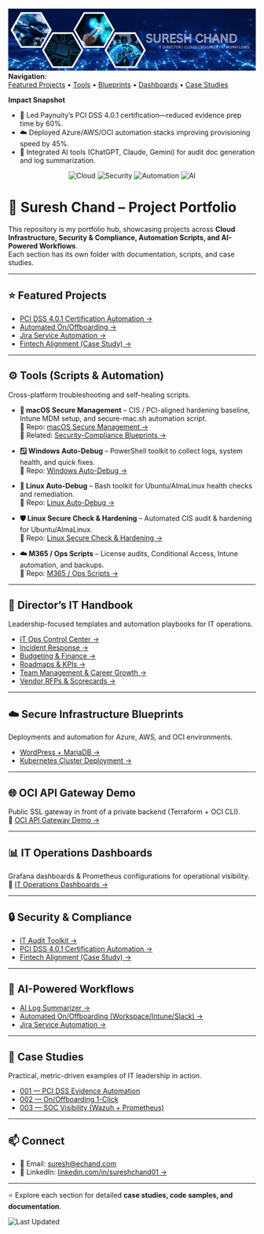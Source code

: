 ![Suresh Chand Banner](./assets/banner.png)
**Navigation:**  
[Featured Projects](#-featured-projects) • [Tools](#-tools--automation) • [Blueprints](https://github.com/suresh-1001/secure-infra-blueprints) • [Dashboards](https://github.com/suresh-1001/it-ops-dashboards) • [Case Studies](https://github.com/suresh-1001/case-studies)

**Impact Snapshot**
- 💠 Led Paynuity’s PCI DSS 4.0.1 certification—reduced evidence prep time by 60%.
- ☁️ Deployed Azure/AWS/OCI automation stacks improving provisioning speed by 45%.
- 🧠 Integrated AI tools (ChatGPT, Claude, Gemini) for audit doc generation and log summarization.

<p align="center">
  <img src="https://img.shields.io/badge/Cloud-Azure%20%7C%20AWS%20%7C%20OCI-blue" alt="Cloud" />
  <img src="https://img.shields.io/badge/Security-PCI%20DSS%204.0.1%20%7C%20CIS-green" alt="Security" />
  <img src="https://img.shields.io/badge/Automation-Scripts%20%26%20Workflows-orange" alt="Automation" />
  <img src="https://img.shields.io/badge/AI-ChatGPT%20%7C%20Claude%20%7C%20Gemini-purple" alt="AI" />
</p>

# 🚀 Suresh Chand – Project Portfolio

This repository is my portfolio hub, showcasing projects across **Cloud Infrastructure, Security & Compliance, Automation Scripts, and AI-Powered Workflows**.  
Each section has its own folder with documentation, scripts, and case studies.

---

## ⭐ Featured Projects
- [PCI DSS 4.0.1 Certification Automation →](https://github.com/suresh-1001/pci-dss-certification-automation)
- [Automated On/Offboarding →](https://github.com/suresh-1001/hr-onboarding-automation)
- [Jira Service Automation →](https://github.com/suresh-1001/jira-service-automation)
- [Fintech Alignment (Case Study) →](https://github.com/suresh-1001/fintech-alignment-project)

---

## ⚙️ Tools (Scripts & Automation)
Cross-platform troubleshooting and self-healing scripts.

- ** macOS Secure Management** – CIS / PCI-aligned hardening baseline, Intune MDM setup, and secure-mac.sh automation script.  
  🔗 Repo: [macOS Secure Management →](https://github.com/suresh-1001/suresh-1001/tree/main/Tools/macos-secure-management)  
  🔗 Related: [Security-Compliance Blueprints →](https://github.com/suresh-1001/secure-infra-blueprints)

- **🪟 Windows Auto-Debug** – PowerShell toolkit to collect logs, system health, and quick fixes.  
  🔗 Repo: [Windows Auto-Debug →](https://github.com/suresh-1001/tools-monorepo/tree/main/windows-auto-debug)

- **🐧 Linux Auto-Debug** – Bash toolkit for Ubuntu/AlmaLinux health checks and remediation.  
  🔗 Repo: [Linux Auto-Debug →](https://github.com/suresh-1001/tools-monorepo/tree/main/linux-auto-debug)

- **🛡️ Linux Secure Check & Hardening** – Automated CIS audit & hardening for Ubuntu/AlmaLinux.  
  🔗 Repo: [Linux Secure Check & Hardening →](https://github.com/suresh-1001/tools-monorepo/tree/main/linux-secure-check)

- **☁️ M365 / Ops Scripts** – License audits, Conditional Access, Intune automation, and backups.  
  🔗 Repo: [M365 / Ops Scripts →](https://github.com/suresh-1001/tools-monorepo/tree/main/m365-scripts)

---

## 📂 Director’s IT Handbook
Leadership-focused templates and automation playbooks for IT operations.

- [IT Ops Control Center →](https://github.com/suresh-1001/it-ops-control-center)
- [Incident Response →](https://github.com/suresh-1001/it-director-handbook/tree/main/Incident-Response)
- [Budgeting & Finance →](https://github.com/suresh-1001/it-director-handbook/tree/main/Budgeting)
- [Roadmaps & KPIs →](https://github.com/suresh-1001/it-director-handbook/tree/main/Roadmaps)
- [Team Management & Career Growth →](https://github.com/suresh-1001/it-director-handbook/tree/main/Team-Management)
- [Vendor RFPs & Scorecards →](https://github.com/suresh-1001/it-director-handbook/tree/main/RFPs)

---

## ☁️ Secure Infrastructure Blueprints
Deployments and automation for Azure, AWS, and OCI environments.

- [WordPress + MariaDB →](https://github.com/suresh-1001/secure-infra-blueprints/tree/main/Examples/WordPress-Docker)
- [Kubernetes Cluster Deployment →](https://github.com/suresh-1001/secure-infra-blueprints/tree/main/Kubernetes-Cluster)

---

## 🌐 OCI API Gateway Demo
Public SSL gateway in front of a private backend (Terraform + OCI CLI).  
🔗 [OCI API Gateway Demo →](https://github.com/suresh-1001/secure-infra-blueprints/tree/main/OCI-API-Gateway)

---

## 📊 IT Operations Dashboards
Grafana dashboards & Prometheus configurations for operational visibility.  
🔗 [IT Operations Dashboards →](https://github.com/suresh-1001/it-ops-dashboards)

---

## 🔒 Security & Compliance
- [IT Audit Toolkit →](https://github.com/suresh-1001/it-audit-toolkit)
- [PCI DSS 4.0.1 Certification Automation →](https://github.com/suresh-1001/pci-dss-certification-automation)
- [Fintech Alignment (Case Study) →](https://github.com/suresh-1001/fintech-alignment-project)

---

## 🧠 AI-Powered Workflows
- [AI Log Summarizer →](https://github.com/suresh-1001/suresh-1001/tree/main/AI-Automation/ai-log-summarizer)
- [Automated On/Offboarding (Workspace/Intune/Slack) →](https://github.com/suresh-1001/hr-onboarding-automation)
- [Jira Service Automation →](https://github.com/suresh-1001/jira-service-automation)

---
## 📂 Case Studies
Practical, metric-driven examples of IT leadership in action.

- [001 — PCI DSS Evidence Automation](https://github.com/suresh-1001/case-studies/tree/main/001-pci-evidence-automation)
- [002 — On/Offboarding 1-Click](https://github.com/suresh-1001/case-studies/tree/main/002-onoffboarding-1click)
- [003 — SOC Visibility (Wazuh + Prometheus)](https://github.com/suresh-1001/case-studies/tree/main/003-soc-visibility)

---

## 📫 Connect
- 📧 Email: [suresh@echand.com](mailto:suresh@echand.com)  
- 💼 LinkedIn: [linkedin.com/in/sureshchand01 →](https://www.linkedin.com/in/sureshchand01)

---

⭐ Explore each section for detailed **case studies, code samples, and documentation**.

![Last Updated](https://img.shields.io/github/last-commit/suresh-1001/suresh-1001?label=Last%20Updated&color=blue)
